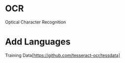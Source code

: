 # OCR
Optical Character Recognition


# Add Languages
Training Data[https://github.com/tesseract-ocr/tessdata]
